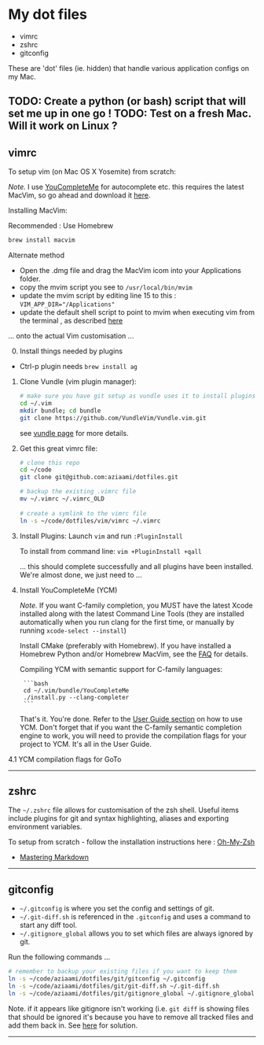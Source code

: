 # My dot files

* vimrc
* zshrc
* gitconfig

These are 'dot' files (ie. hidden) that handle various application configs on my Mac. 

TODO: Create a python (or bash) script that will set me up in one go !
TODO: Test on a fresh Mac. Will it work on Linux ?
-------

## vimrc 

To setup vim (on Mac OS X Yosemite) from scratch:

*Note.* I use [YouCompleteMe](http://valloric.github.io/YouCompleteMe/#mac-os-x) for autocomplete etc. this requires the latest MacVim, so go ahead and download it [here](https://github.com/macvim-dev/macvim/releases). 

Installing MacVim:

Recommended : Use Homebrew
```bash
brew install macvim
```

Alternate method 
 - Open the .dmg file and drag the MacVim icom into your Applications folder. 
 - copy the mvim script you see to `/usr/local/bin/mvim`
 - update the mvim script by editing line 15 to this : `VIM_APP_DIR="/Applications"`
 - update the default shell script to point to mvim when executing vim from the terminal , as described [here](http://stackoverflow.com/questions/7211820/update-built-in-vim-on-mac-os-x)
 
... onto the actual Vim customisation ... 

0. Install things needed by plugins 
 - Ctrl-p plugin needs `brew install ag`

1. Clone Vundle (vim plugin manager):

    ```bash
    # make sure you have git setup as vundle uses it to install plugins
    cd ~/.vim
    mkdir bundle; cd bundle
    git clone https://github.com/VundleVim/Vundle.vim.git
    ```
    see [vundle page](https://github.com/VundleVim/Vundle.vim) for more details.

2. Get this great vimrc file: 
         
    ```bash 
    # clone this repo
    cd ~/code
    git clone git@github.com:aziaami/dotfiles.git

    # backup the existing .vimrc file
    mv ~/.vimrc ~/.vimrc_OLD
        
    # create a symlink to the vimrc file
    ln -s ~/code/dotfiles/vim/vimrc ~/.vimrc
    ```
3. Install Plugins:
    Launch `vim` and run `:PluginInstall`

    To install from command line: `vim +PluginInstall +qall`

    ... this should complete successfully and all plugins have been installed. We're almost done, we just need to ...

4. Install YouCompleteMe (YCM)

    *Note.* If you want C-family completion, you MUST have the latest Xcode installed along with the latest Command Line Tools (they are installed automatically when you run clang for the first time, or manually by running `xcode-select --install`)

    Install CMake (preferably with Homebrew). If you have installed a Homebrew Python and/or Homebrew MacVim, see the [FAQ](http://valloric.github.io/YouCompleteMe/#faq) for details.

    Compiling YCM with semantic support for C-family languages:
 
        ```bash
        cd ~/.vim/bundle/YouCompleteMe
        ./install.py --clang-completer
        ```

    That's it. You're done. Refer to the [User Guide section](http://valloric.github.io/YouCompleteMe/#user-guide) on how to use YCM. Don't forget that if you want the C-family semantic completion engine to work, you will need to provide the compilation flags for your project to YCM. It's all in the User Guide.

4.1 YCM compilation flags for GoTo 

--------

## zshrc

The `~/.zshrc` file allows for customisation of the zsh shell. Useful items include plugins for git and syntax highlighting, aliases and exporting environment variables.

To setup from scratch - follow the installation instructions here : [Oh-My-Zsh](https://github.com/robbyrussell/oh-my-zsh) 

- [Mastering Markdown](https://guides.github.com/features/mastering-markdown/)

--------

## gitconfig

- `~/.gitconfig` is where you set the config and settings of git.
- `~/.git-diff.sh` is referenced in the `.gitconfig` and uses a command to start any diff tool.
- `~/.gitignore_global` allows you to set which files are always ignored by git. 

Run the following commands ... 

```bash
# remember to backup your existing files if you want to keep them
ln -s ~/code/aziaami/dotfiles/git/gitconfig ~/.gitconfig
ln -s ~/code/aziaami/dotfiles/git/git-diff.sh ~/.git-diff.sh
ln -s ~/code/aziaami/dotfiles/git/gitignore_global ~/.gitignore_global
```

Note. if it appears like gitignore isn't working (i.e. `git diff` is showing files that should be ignored it's because you have to remove all tracked files and add them back in. See [here](http://blog.jonathanchannon.com/2012/11/18/gitignore-not-working-fixed/) for solution.

--------
